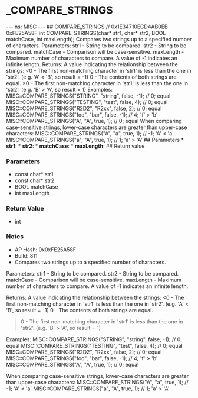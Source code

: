 # _COMPARE_STRINGS

--- ns: MISC --- ## COMPARE_STRINGS  // 0x1E34710ECD4AB0EB 0xFE25A58F int COMPARE_STRINGS(char* str1, char* str2, BOOL matchCase, int maxLength);  Compares two strings up to a specified number of characters. Parameters: str1 - String to be compared. str2 - String to be compared. matchCase - Comparison will be case-sensitive. maxLength - Maximum number of characters to compare. A value of -1 indicates an infinite length. Returns: A value indicating the relationship between the strings: <0 - The first non-matching character in 'str1' is less than the one in 'str2'. (e.g. 'A' < 'B', so result = -1) 0 - The contents of both strings are equal. >0 - The first non-matching character in 'str1' is less than the one in 'str2'. (e.g. 'B' > 'A', so result = 1) Examples: MISC::COMPARE_STRINGS("STRING", "string", false, -1); // 0; equal MISC::COMPARE_STRINGS("TESTING", "test", false, 4); // 0; equal MISC::COMPARE_STRINGS("R2D2", "R2xx", false, 2); // 0; equal MISC::COMPARE_STRINGS("foo", "bar", false, -1); // 4; 'f' > 'b' MISC::COMPARE_STRINGS("A", "A", true, 1); // 0; equal When comparing case-sensitive strings, lower-case characters are greater than upper-case characters: MISC::COMPARE_STRINGS("A", "a", true, 1); // -1; 'A' < 'a' MISC::COMPARE_STRINGS("a", "A", true, 1); // 1; 'a' > 'A'  ## Parameters * **str1**: * **str2**: * **matchCase**: * **maxLength**:  ## Return value

### Parameters
* const char* str1
* const char* str2
* BOOL matchCase
* int maxLength

### Return Value
* int

### Notes
* AP Hash: 0x0xFE25A58F
* Build: 811
* Compares two strings up to a specified number of characters.

Parameters:
str1 - String to be compared.
str2 - String to be compared.
matchCase - Comparison will be case-sensitive.
maxLength - Maximum number of characters to compare. A value of -1 indicates an infinite length.

Returns:
A value indicating the relationship between the strings:
<0 - The first non-matching character in 'str1' is less than the one in 'str2'. (e.g. 'A' < 'B', so result = -1)
0 - The contents of both strings are equal.
>0 - The first non-matching character in 'str1' is less than the one in 'str2'. (e.g. 'B' > 'A', so result = 1)

Examples:
MISC::COMPARE_STRINGS("STRING", "string", false, -1); // 0; equal
MISC::COMPARE_STRINGS("TESTING", "test", false, 4); // 0; equal
MISC::COMPARE_STRINGS("R2D2", "R2xx", false, 2); // 0; equal
MISC::COMPARE_STRINGS("foo", "bar", false, -1); // 4; 'f' > 'b'
MISC::COMPARE_STRINGS("A", "A", true, 1); // 0; equal

When comparing case-sensitive strings, lower-case characters are greater than upper-case characters:
MISC::COMPARE_STRINGS("A", "a", true, 1); // -1; 'A' < 'a'
MISC::COMPARE_STRINGS("a", "A", true, 1); // 1; 'a' > 'A'

